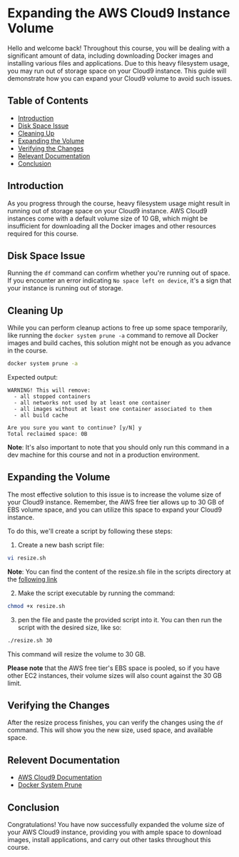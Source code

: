 # Expanding the AWS Cloud9 Instance Volume

Hello and welcome back! Throughout this course, you will be dealing with a significant amount of data, including downloading Docker images and installing various files and applications. Due to this heavy filesystem usage, you may run out of storage space on your Cloud9 instance. This guide will demonstrate how you can expand your Cloud9 volume to avoid such issues.

## Table of Contents

- [Introduction](#introduction)
- [Disk Space Issue](#disk-space-issue)
- [Cleaning Up](#cleaning-up)
- [Expanding the Volume](#expanding-the-volume)
- [Verifying the Changes](#verifying-the-changes)
- [Relevant Documentation](#relevant-documentation)
- [Conclusion](#conclusion)

## Introduction

As you progress through the course, heavy filesystem usage might result in running out of storage space on your Cloud9 instance. AWS Cloud9 instances come with a default volume size of 10 GB, which might be insufficient for downloading all the Docker images and other resources required for this course.

## Disk Space Issue

Running the `df` command can confirm whether you're running out of space. If you encounter an error indicating `No space left on device`, it's a sign that your instance is running out of storage.

## Cleaning Up

While you can perform cleanup actions to free up some space temporarily, like running the `docker system prune -a` command to remove all Docker images and build caches, this solution might not be enough as you advance in the course.

```bash
docker system prune -a
```

Expected output:

```plaintext
WARNING! This will remove:
  - all stopped containers
  - all networks not used by at least one container
  - all images without at least one container associated to them
  - all build cache

Are you sure you want to continue? [y/N] y
Total reclaimed space: 0B
```

**Note**: It's also important to note that you should only run this command in a dev machine for this course and not in a production environment.

## Expanding the Volume

The most effective solution to this issue is to increase the volume size of your Cloud9 instance. Remember, the AWS free tier allows up to 30 GB of EBS volume space, and you can utilize this space to expand your Cloud9 instance. 

To do this, we'll create a script by following these steps:

1. Create a new bash script file:

```bash
vi resize.sh
```

**Note**: You can find the content of the resize.sh file in the scripts directory at the [following link](scripts/resize.sh)

2. Make the script executable by running the command:

```bash
chmod +x resize.sh
```

3. pen the file and paste the provided script into it. You can then run the script with the desired size, like so:

```bash
./resize.sh 30
```

This command will resize the volume to 30 GB.

**Please note** that the AWS free tier's EBS space is pooled, so if you have other EC2 instances, their volume sizes will also count against the 30 GB limit.

## Verifying the Changes

After the resize process finishes, you can verify the changes using the `df` command. This will show you the new size, used space, and available space.

## Relevent Documentation

- [AWS Cloud9 Documentation](https://docs.aws.amazon.com/cloud9/latest/user-guide/welcome.html)
- [Docker System Prune](https://docs.docker.com/engine/reference/commandline/system_prune/)

## Conclusion

Congratulations! You have now successfully expanded the volume size of your AWS Cloud9 instance, providing you with ample space to download images, install applications, and carry out other tasks throughout this course.